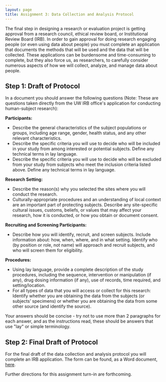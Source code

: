 ```yaml
---
layout: page
title: Assignment 3: Data Collection and Analysis Protocol
---
```


The final step in designing a research or evaluation project is getting approval from a research council, ethical review board, or Institutional Review Board (IRB). In order to gain approval for doing research engaging people (or even using data about people) you must complete an application that documents the methods that will be used and the data that will be collected. These applications can be burdensome and time-consuming to complete, but they also force us, as researchers, to carefully consider numerous aspects of how we will collect, analyze, and manage data about people.

## Step 1: Draft of Protocol
In a document you should answer the following questions (Note: These are questions taken directly from the UW IRB office's application for conducting human-subject research):

**Participants:**         
- Describe the general characteristics of the subject populations or groups, including age range, gender, health status, and any other relevant characteristics.
- Describe the specific criteria you will use to decide who will be included in your study from among interested or potential subjects. Define any technical terms in lay language.
- Describe the specific criteria you will use to decide who will be excluded from your study from subjects who meet the inclusion criteria listed above. Define any technical terms in lay language.

**Research Setting:**
- Describe the reason(s) why you selected the sites where you will conduct the research.
- Culturally-appropriate procedures and an understanding of local context are an important part of protecting subjects. Describe any site-specific cultural issues, customs, beliefs, or values that may affect your research, how it is conducted, or how you obtain or document consent.

**Recruiting and Screening Participants:**
- Describe how you will identify, recruit, and screen subjects. Include information about: how, when, where, and in what setting. Identify who (by position or role, not name) will approach and recruit subjects, and who will screen them for eligibility.

**Procedures:**
- Using lay language, provide a complete description of the study procedures, including the sequence, intervention or manipulation (if any), drug dosing information (if any), use of records, time required, and setting/location.
- For all types of data that you will access or collect for this research: Identify whether you are obtaining the data from the subjects (or subjects’ specimens) or whether you are obtaining the data from some other source (and identify the source).

Your answers should be concise - try not to use more than 2 paragraphs for each answer, and as the instructions read, these should be answers that use "lay" or simple terminology.

## Step 2: Final Draft of Protocol
For the final draft of the data collection and analysis protocol you will complete an IRB application. The form can be found, as a Word document, [here]().

Further directions for this assignment turn-in are forthcoming.
